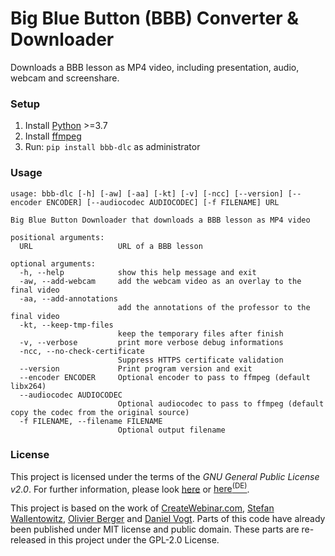 # Big Blue Button (BBB) Converter & Downloader

Downloads a BBB lesson as MP4 video, including presentation, audio, webcam and screenshare.

### Setup
1. Install [Python](https://www.python.org/) >=3.7
2. Install [ffmpeg](https://www.ffmpeg.org/)
3. Run: `pip install bbb-dlc` as administrator

### Usage

```
usage: bbb-dlc [-h] [-aw] [-aa] [-kt] [-v] [-ncc] [--version] [--encoder ENCODER] [--audiocodec AUDIOCODEC] [-f FILENAME] URL

Big Blue Button Downloader that downloads a BBB lesson as MP4 video

positional arguments:
  URL                   URL of a BBB lesson

optional arguments:
  -h, --help            show this help message and exit
  -aw, --add-webcam     add the webcam video as an overlay to the final video
  -aa, --add-annotations
                        add the annotations of the professor to the final video
  -kt, --keep-tmp-files
                        keep the temporary files after finish
  -v, --verbose         print more verbose debug informations
  -ncc, --no-check-certificate
                        Suppress HTTPS certificate validation
  --version             Print program version and exit
  --encoder ENCODER     Optional encoder to pass to ffmpeg (default libx264)
  --audiocodec AUDIOCODEC
                        Optional audiocodec to pass to ffmpeg (default copy the codec from the original source)
  -f FILENAME, --filename FILENAME
                        Optional output filename
```


### License
This project is licensed under the terms of the *GNU General Public License v2.0*. For further information, please look [here](http://choosealicense.com/licenses/gpl-2.0/) or [here<sup>(DE)</sup>](http://www.gnu.org/licenses/old-licenses/gpl-2.0.de.html).

This project is based on the work of [CreateWebinar.com](https://github.com/createwebinar/bbb-download), [Stefan Wallentowitz](https://github.com/wallento/bbb-scrape), [Olivier Berger](https://github.com/ytdl-org/youtube-dl/pull/25092) and [Daniel Vogt](https://github.com/C0D3D3V/bbb-dl).
Parts of this code have already been published under MIT license and public domain. These parts are re-released in this project under the GPL-2.0 License.